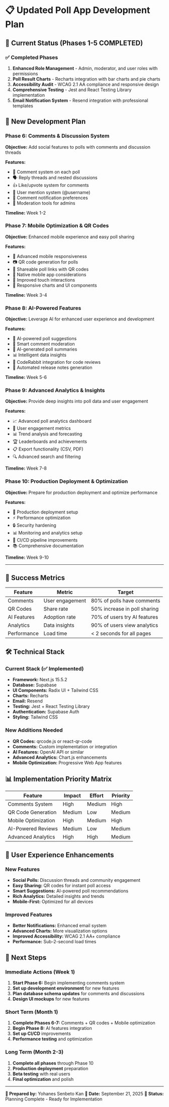 # 📋 Updated Poll App Development Plan

## 🎯 Current Status (Phases 1-5 COMPLETED)

### ✅ Completed Phases
1. **Enhanced Role Management** - Admin, moderator, and user roles with permissions
2. **Poll Result Charts** - Recharts integration with bar charts and pie charts
3. **Accessibility Audit** - WCAG 2.1 AA compliance and responsive design
4. **Comprehensive Testing** - Jest and React Testing Library implementation
5. **Email Notification System** - Resend integration with professional templates

## 🚀 New Development Plan

### Phase 6: Comments & Discussion System
**Objective:** Add social features to polls with comments and discussion threads

**Features:**
- 💬 Comment system on each poll
- 🗣️ Reply threads and nested discussions
- 👍 Like/upvote system for comments
- 👤 User mention system (@username)
- 🔔 Comment notification preferences
- 🚫 Moderation tools for admins

**Timeline:** Week 1-2

### Phase 7: Mobile Optimization & QR Codes
**Objective:** Enhanced mobile experience and easy poll sharing

**Features:**
- 📱 Advanced mobile responsiveness
- 📷 QR code generation for polls
- 🔗 Shareable poll links with QR codes
- 📱 Native mobile app considerations
- 🎨 Improved touch interactions
- 📏 Responsive charts and UI components

**Timeline:** Week 3-4

### Phase 8: AI-Powered Features
**Objective:** Leverage AI for enhanced user experience and development

**Features:**
- 🤖 AI-powered poll suggestions
- 📝 Smart comment moderation
- 🧠 AI-generated poll summaries
- 📊 Intelligent data insights
- 🐰 CodeRabbit integration for code reviews
- 📝 Automated release notes generation

**Timeline:** Week 5-6

### Phase 9: Advanced Analytics & Insights
**Objective:** Provide deep insights into poll data and user engagement

**Features:**
- 📈 Advanced poll analytics dashboard
- 🎯 User engagement metrics
- 📊 Trend analysis and forecasting
- 🏆 Leaderboards and achievements
- 📋 Export functionality (CSV, PDF)
- 🔍 Advanced search and filtering

**Timeline:** Week 7-8

### Phase 10: Production Deployment & Optimization
**Objective:** Prepare for production deployment and optimize performance

**Features:**
- 🚀 Production deployment setup
- ⚡ Performance optimization
- 🔒 Security hardening
- 📊 Monitoring and analytics setup
- 🔄 CI/CD pipeline improvements
- 📚 Comprehensive documentation

**Timeline:** Week 9-10

---

## 🎯 Success Metrics

| Feature | Metric | Target |
|---------|--------|--------|
| Comments | User engagement | 80% of polls have comments |
| QR Codes | Share rate | 50% increase in poll sharing |
| AI Features | Adoption rate | 70% of users try AI features |
| Analytics | Data insights | 90% of users view analytics |
| Performance | Load time | < 2 seconds for all pages |

## 🛠️ Technical Stack

### Current Stack (✅ Implemented)
- **Framework:** Next.js 15.5.2
- **Database:** Supabase
- **UI Components:** Radix UI + Tailwind CSS
- **Charts:** Recharts
- **Email:** Resend
- **Testing:** Jest + React Testing Library
- **Authentication:** Supabase Auth
- **Styling:** Tailwind CSS

### New Additions Needed
- **QR Codes:** qrcode.js or react-qr-code
- **Comments:** Custom implementation or integration
- **AI Features:** OpenAI API or similar
- **Advanced Analytics:** Chart.js enhancements
- **Mobile Optimization:** Progressive Web App features

## 📊 Implementation Priority Matrix

| Feature | Impact | Effort | Priority |
|---------|--------|--------|----------|
| Comments System | High | Medium | High |
| QR Code Generation | Medium | Low | Medium |
| Mobile Optimization | High | Medium | High |
| AI-Powered Reviews | Medium | Low | Medium |
| Advanced Analytics | High | High | Medium |

## 🎨 User Experience Enhancements

### New Features
- **Social Polls:** Discussion threads and community engagement
- **Easy Sharing:** QR codes for instant poll access
- **Smart Suggestions:** AI-powered poll recommendations
- **Rich Analytics:** Detailed insights and trends
- **Mobile-First:** Optimized for all devices

### Improved Features
- **Better Notifications:** Enhanced email system
- **Advanced Charts:** More visualization options
- **Improved Accessibility:** WCAG 2.1 AA+ compliance
- **Performance:** Sub-2-second load times

## 🚀 Next Steps

### Immediate Actions (Week 1)
1. **Start Phase 6:** Begin implementing comments system
2. **Set up development environment** for new features
3. **Plan database schema updates** for comments and discussions
4. **Design UI mockups** for new features

### Short Term (Month 1)
1. **Complete Phases 6-7:** Comments + QR codes + Mobile optimization
2. **Begin Phase 8:** AI features integration
3. **Set up CI/CD** improvements
4. **Performance testing** and optimization

### Long Term (Month 2-3)
1. **Complete all phases** through Phase 10
2. **Production deployment** preparation
3. **Beta testing** with real users
4. **Final optimization** and polish

---

**📝 Prepared by:** Yohanes Senbeto Kan
**📅 Date:** September 21, 2025
**🎯 Status:** Planning Complete - Ready for Implementation
